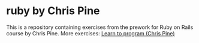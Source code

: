 # ruby by Chris Pine
This is a repository containing exercises from the prework for Ruby on Rails course by Chris Pine. More exercises: <a href="https://pine.fm/LearnToProgram" title="Learn to program">Learn to program (Chris Pine)</a>